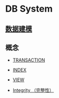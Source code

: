 # DB System


## [数据建模](data-model/README.md)

## 概念
* [TRANSACTION](transaction/README.md)

* [INDEX](index/README.md)
* [VIEW](view/README.md)


* [Integrity （完整性）](Integrity.md)

